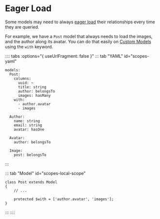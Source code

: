# Eager Load

Some models may need to always [eager load](https://laravel.com/docs/eloquent-relationships#eager-loading-by-default) their relationships every time they are queried.

For example, we have a `Post` model that always needs to load the images, and the author along its avatar. You can do that easily on [Custom Models](../model.md#custom-model) using the `with` keyword.

:::: tabs :options="{ useUrlFragment: false }"
::: tab "YAML" id="scopes-yaml"
```yaml{7-9}
models:
  Post:
    columns:
      uuid: ~
      title: string
      author: belongsTo
      images: hasMany
    with:
      - author.avatar
      - images

  Author:
    name: string
    email: string
    avatar: hasOne
    
  Avatar:
    author: belongsTo
    
  Image:
    post: belongsTo
```
:::

::: tab "Model" id="scopes-local-scope"
```php{5}
class Post extends Model
{
    // ...

    protected $with = ['author.avatar', 'images'];
}
```
:::
::::